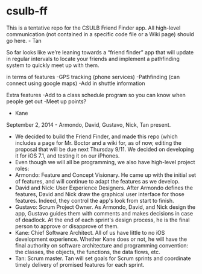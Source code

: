 csulb-ff
========

This is a tentative repo for the CSULB Friend Finder app. All high-level communication (not contained in a specific code file or a Wiki page) should go here. - Tan

So far looks like we’re leaning towards a “friend finder” app that will update in regular intervals to locate your friends and implement a pathfinding system to quickly meet up with them.

in terms of features
-GPS tracking (phone services)
-Pathfinding (can connect using google maps)
	-Add in shuttle information

Extra features
-Add to a class schedule program so you can know when people get out
-Meet up points?
- Kane

September 2, 2014 - Armondo, David, Gustavo, Nick, Tan present.
- We decided to build the Friend Finder, and made this repo (which includes a page for Mr. Boctor and a wiki for, as of now, editing the proposal that will be due next Thursday 9/11. We decided on developing it for iOS 7.1, and testing it on our iPhones.
- Even though we will all be programming, we also have high-level project roles:
- 	Armondo: Feature and Concept Visionary. He came up with the initial set of features, and will continue to adapt the features as we develop.
- 	David and Nick: User Experience Designers. After Armondo defines the features, David and Nick draw the graphical user interface for those features. Indeed, they control the app's look from start to finish.
- 	Gustavo: Scrum Project Owner. As Armondo, David, and Nick design the app, Gustavo guides them with comments and makes decisions in case of deadlock. At the end of each sprint's design process, he is the final person to approve or disapprove of them.
-	Kane: Chief Software Architect. All of us have little to no iOS development experience. Whether Kane does or not, he will have the final authority on software architecture and programming convention: the classes, the objects, the functions, the data flows, etc.
-	Tan: Scrum master. Tan will set goals for Scrum sprints and coordinate timely delivery of promised features for each sprint.

